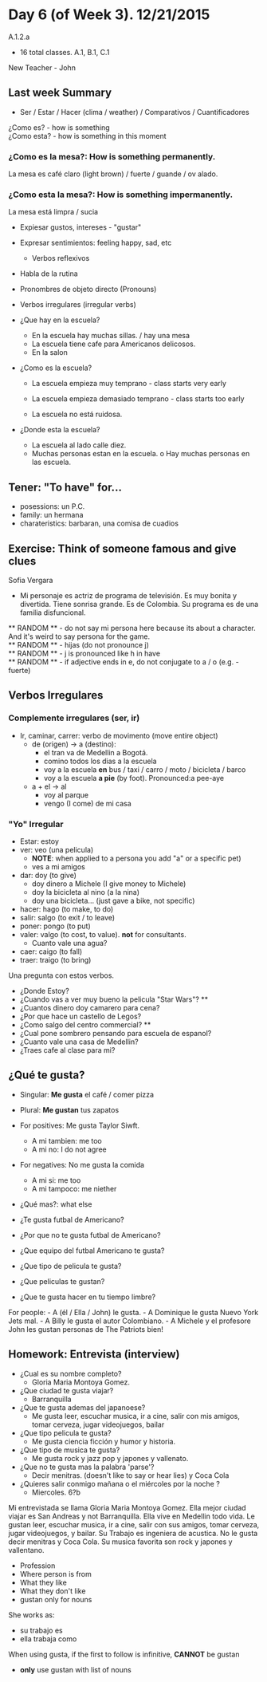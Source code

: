Day 6 (of Week 3). 12/21/2015
==========================

A.1.2.a
* 16 total classes. A.1, B.1, C.1

New Teacher - John

## Last week Summary
  * Ser / Estar / Hacer (clima / weather) / Comparativos / Cuantificadores

¿Como es? - how is something  
¿Como esta? - how is something in this moment

### ¿Como es la mesa?: How is something permanently.
  La mesa es café claro (light brown) / fuerte / guande / ov alado.
### ¿Como esta la mesa?: How is something impermanently.
  La mesa está limpra / sucia

* Expiesar gustos, intereses - "gustar"
* Expresar sentimientos: feeling happy, sad, etc
  * Verbos reflexivos
* Habla de la rutina
* Pronombres de objeto directo (Pronouns)
* Verbos irregulares (irregular verbs)

* ¿Que hay en la escuela?
  - En la escuela hay muchas sillas. / hay una mesa
  - La escuela tiene cafe para Americanos delicosos.
  - En la salon 
* ¿Como es la escuela?
  - La escuela empieza muy temprano - class starts very early
  - La escuela empieza demasiado temprano - class starts too early

  - La escuela no está ruidosa.
* ¿Donde esta la escuela?
  - La escuela al lado calle diez.
  - Muchas personas estan en la escuela. o Hay muchas personas en las escuela.

## Tener: "To have" for... 
  * posessions: un P.C.
  * family: un hermana
  * charateristics: barbaran, una comisa de cuadios

## Exercise: Think of someone famous and give clues

Sofia Vergara
  - Mi personaje es actriz de programa de televisión. Es muy bonita y divertida. 
    Tiene sonrisa grande. Es de Colombia. Su programa es de una familia disfuncional.
   
** RANDOM ** - do not say mi persona here because its about a character. And it's
  weird to say persona for the game.  
** RANDOM ** - hijas (do not pronounce j)  
** RANDOM ** - j is pronounced like h in have  
** RANDOM ** - if adjective ends in e, do not conjugate to a / o (e.g. - fuerte)  

## Verbos Irregulares

### Complemente irregulares (ser, ir)
  - Ir, caminar, carrer: verbo de movimento (move entire object)
    - de (origen) -> a (destino): 
      - el tran va de Medellin a Bogotá.
      - comino todos los dias a la escuela
      - voy a la escuela **en** bus / taxi / carro / moto / bicicleta / barco 
      - voy a la escuela **a pie** (by foot). Pronounced:a pee-aye
    - a + el -> al
      - voy al parque
      - vengo (I come) de mi casa

### "Yo" Irregular

  * Estar: estoy 
  * ver: veo (una pelicula)
    - **NOTE**: when applied to a persona you add "a" or a specific pet)
    - ves a mi amigos
  * dar: doy (to give)
    - doy dinero a Michele (I give money to Michele)
    - doy la bicicleta al nino (a la nina)
    - doy una bicicleta... (just gave a bike, not specific)
  * hacer: hago (to make, to do)
  * salir: salgo (to exit / to leave)
  * poner: pongo (to put)
  * valer: valgo (to cost, to value). **not** for consultants.
    - Cuanto vale una agua?
  * caer: caigo (to fall)
  * traer: traigo (to bring)

Una pregunta con estos verbos.
  - ¿Donde Estoy?
  - ¿Cuando vas a ver muy bueno la pelicula "Star Wars"? **
  - ¿Cuantos dinero doy camarero para cena?
  - ¿Por que hace un castello de Legos?
  - ¿Como salgo del centro commercial? **
  - ¿Cual pone sombrero pensando para escuela de espanol?
  - ¿Cuanto vale una casa de Medellin?
  - ¿Traes cafe al clase para mi?

## ¿Qué te gusta?

  - Singular: **Me gusta** el café / comer pizza
  - Plural: **Me gustan** tus zapatos

  - For positives: Me gusta Taylor Siwft.
    - A mi tambien: me too
    - A mi no: I do not agree
  - For negatives: No me gusta la comida
    - A mi si: me too
    - A mi tampoco: me niether
  - ¿Qué mas?: what else
  
  - ¿Te gusta futbal de Americano?
  - ¿Por que no te gusta futbal de Americano?
  - ¿Que equipo del futbal Americano te gusta?
  - ¿Que tipo de pelicula te gusta?
  - ¿Que peliculas te gustan?
  - ¿Que te gusta hacer en tu tiempo limbre?

  For people:
    - A (él / Ella / John) le gusta.
    - A Dominique le gusta Nuevo York Jets mal.
    - A Billy le gusta el autor Colombiano.
    - A Michele y el profesore John les gustan personas de The Patriots bien!

## Homework: Entrevista (interview)
  - ¿Cual es su nombre completo?
    - Gloria Maria Montoya Gomez.  
  - ¿Que ciudad te gusta viajar?
    - Barranquilla  
  - ¿Que te gusta ademas del japanoese?  
    - Me gusta leer, escuchar musica, ir a cine, salir con mis amigos, tomar cerveza, jugar videojuegos, bailar  
  - ¿Que tipo pelicula te gusta?
    - Me gusta ciencia ficción y humor y historia.
  - ¿Que tipo de musica te gusta?
    - Me gusta rock y jazz pop y japones y vallenato.
  - ¿Que no te gusta mas la palabra 'parse'?
    - Decir menitras. (doesn't like to say or hear lies) y Coca Cola
  - ¿Quieres salir conmigo mañana o el miércoles por la noche ?
    - Miercoles. 6?b

  Mi entrevistada se llama Gloria Maria Montoya Gomez. Ella mejor ciudad viajar
  es San Andreas y not Barranquilla. Ella vive en Medellin todo vida. Le gustan leer,
  escuchar musica, ir a cine, salir con sus amigos, tomar cerveza, jugar 
  videojuegos, y bailar. Su Trabajo es ingeniera de acustica. No le gusta
  decir menitras y Coca Cola. Su musica favorita son rock y japones y vallentano.

  - Profession
  - Where person is from
  - What they like
  - What they don't like
 - gustan only for nouns

She works as:

  - su trabajo es
  - ella trabaja como

When using gusta, if the first to follow is infinitive, **CANNOT** be gustan

  - **only** use gustan with list of nouns

